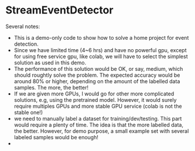 # StreamEventDetector

Several notes:

- This is a demo-only code to show how to solve a home project for event detection.
- Since we have limited time (4~6 hrs) and have no powerful gpu, except for using free service gpu, like colab, we will have to select the simplest solution as used in this demo.
- The performance of this solution would be OK, or say, medium, which should roughtly solve the problem. The expected accuracy would be around 80% or higher, depending on the amount of the labelled data samples. The more, the better!
- If we are given more GPUs, I would go for other more complicated solutions, e.g, using the pretrained model. However, it would surely require multiples GPUs and more stable GPU service (colab is not the stable one!)
- we need to manually label a dataset for training/dev/testing. This part would require a plenty of time. The idea is that the more labelled data, the better. However, for demo purpose, a small example set with several labeled samples would be enough!
-     
